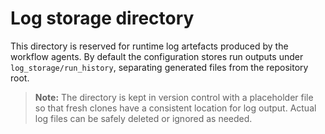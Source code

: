 # Log storage directory

This directory is reserved for runtime log artefacts produced by the workflow
agents. By default the configuration stores run outputs under
`log_storage/run_history`, separating generated files from the repository root.

> **Note:** The directory is kept in version control with a placeholder file so
> that fresh clones have a consistent location for log output. Actual log files
> can be safely deleted or ignored as needed.
